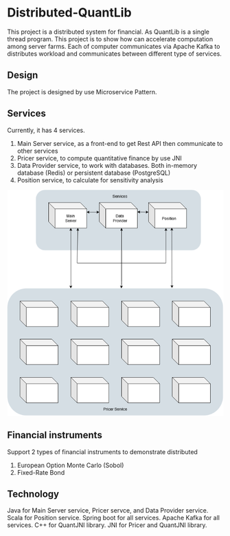 # Distributed-QuantLib
This project is a distributed system for financial.
As QuantLib is a single thread program. This project is to show how can accelerate computation among server farms.
Each of computer communicates via Apache Kafka to distributes workload and communicates between different type of services.

## Design
The project is designed by use Microservice Pattern.

## Services
Currently, it has 4 services.
1.	Main Server service, as a front-end to get Rest API then communicate to other services
2.	Pricer service, to compute quantitative finance by use JNI
3.	Data Provider service, to work with databases. Both in-memory database (Redis) or persistent database (PostgreSQL)
4.	Position service, to calculate for sensitivity analysis

![Image of System](https://raw.githubusercontent.com/na-ho/Distributed-QuantLib/main/Doc/SystemView.png)

## Financial instruments
Support 2 types of financial instruments to demonstrate distributed
1.	European Option Monte Carlo (Sobol) 
2.	Fixed-Rate Bond

## Technology
Java for Main Server service, Pricer servce, and Data Provider service.
Scala for Position service.
Spring boot for all services.
Apache Kafka for all services.
C++ for QuantJNI library.
JNI for Pricer and QuantJNI library.

